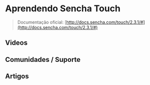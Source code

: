 # Aprendendo Sencha Touch

> Documentação oficial: [http://docs.sencha.com/touch/2.3.1/#](http://docs.sencha.com/touch/2.3.1/#)

## Videos

## Comunidades / Suporte

## Artigos
